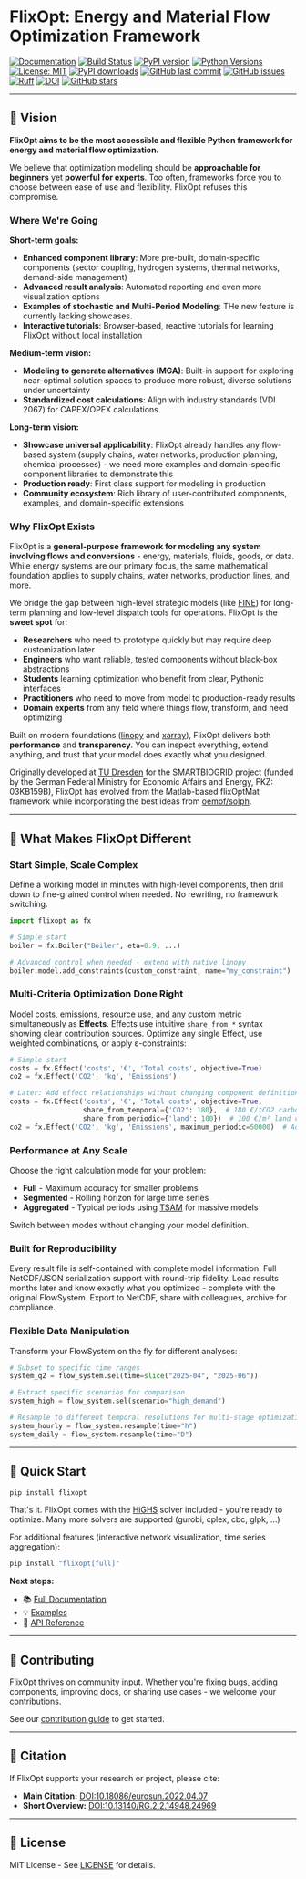 # FlixOpt: Energy and Material Flow Optimization Framework

[![Documentation](https://img.shields.io/badge/docs-latest-brightgreen.svg)](https://flixopt.github.io/flixopt/latest/)
[![Build Status](https://github.com/flixOpt/flixopt/actions/workflows/python-app.yaml/badge.svg)](https://github.com/flixOpt/flixopt/actions/workflows/python-app.yaml)
[![PyPI version](https://img.shields.io/pypi/v/flixopt)](https://pypi.org/project/flixopt/)
[![Python Versions](https://img.shields.io/pypi/pyversions/flixopt.svg)](https://pypi.org/project/flixopt/)
[![License: MIT](https://img.shields.io/badge/License-MIT-yellow.svg)](https://opensource.org/licenses/MIT)
[![PyPI downloads](https://img.shields.io/pypi/dm/flixopt)](https://pypi.org/project/flixopt/)
[![GitHub last commit](https://img.shields.io/github/last-commit/flixOpt/flixopt)](https://github.com/flixOpt/flixopt/commits/main)
[![GitHub issues](https://img.shields.io/github/issues/flixOpt/flixopt)](https://github.com/flixOpt/flixopt/issues)
[![Ruff](https://img.shields.io/endpoint?url=https://raw.githubusercontent.com/astral-sh/ruff/main/assets/badge/v2.json)](https://github.com/astral-sh/ruff)
[![DOI](https://img.shields.io/badge/DOI-10.18086%2Feurosun.2022.04.07-blue)](https://doi.org/10.18086/eurosun.2022.04.07)
[![GitHub stars](https://img.shields.io/github/stars/flixOpt/flixopt?style=social)](https://github.com/flixOpt/flixopt/stargazers)

---

## 🎯 Vision

**FlixOpt aims to be the most accessible and flexible Python framework for energy and material flow optimization.**

We believe that optimization modeling should be **approachable for beginners** yet **powerful for experts**. Too often, frameworks force you to choose between ease of use and flexibility. FlixOpt refuses this compromise.

### Where We're Going

**Short-term goals:**
- **Enhanced component library**: More pre-built, domain-specific components (sector coupling, hydrogen systems, thermal networks, demand-side management)
- **Advanced result analysis**: Automated reporting and even more visualization options
- **Examples of stochastic and Multi-Period Modeling**: THe new feature is currently lacking showcases.
- **Interactive tutorials**: Browser-based, reactive tutorials for learning FlixOpt without local installation

**Medium-term vision:**
- **Modeling to generate alternatives (MGA)**: Built-in support for exploring near-optimal solution spaces to produce more robust, diverse solutions under uncertainty
- **Standardized cost calculations**: Align with industry standards (VDI 2067) for CAPEX/OPEX calculations

**Long-term vision:**
- **Showcase universal applicability**: FlixOpt already handles any flow-based system (supply chains, water networks, production planning, chemical processes) - we need more examples and domain-specific component libraries to demonstrate this
- **Production ready**: First class support for modeling in production
- **Community ecosystem**: Rich library of user-contributed components, examples, and domain-specific extensions

### Why FlixOpt Exists

FlixOpt is a **general-purpose framework for modeling any system involving flows and conversions** - energy, materials, fluids, goods, or data. While energy systems are our primary focus, the same mathematical foundation applies to supply chains, water networks, production lines, and more.

We bridge the gap between high-level strategic models (like [FINE](https://github.com/FZJ-IEK3-VSA/FINE)) for long-term planning and low-level dispatch tools for operations. FlixOpt is the **sweet spot** for:

- **Researchers** who need to prototype quickly but may require deep customization later
- **Engineers** who want reliable, tested components without black-box abstractions
- **Students** learning optimization who benefit from clear, Pythonic interfaces
- **Practitioners** who need to move from model to production-ready results
- **Domain experts** from any field where things flow, transform, and need optimizing

Built on modern foundations ([linopy](https://github.com/PyPSA/linopy/) and [xarray](https://github.com/pydata/xarray)), FlixOpt delivers both **performance** and **transparency**. You can inspect everything, extend anything, and trust that your model does exactly what you designed.

Originally developed at [TU Dresden](https://github.com/gewv-tu-dresden) for the SMARTBIOGRID project (funded by the German Federal Ministry for Economic Affairs and Energy, FKZ: 03KB159B), FlixOpt has evolved from the Matlab-based flixOptMat framework while incorporating the best ideas from [oemof/solph](https://github.com/oemof/oemof-solph).

---

## 🌟 What Makes FlixOpt Different

### Start Simple, Scale Complex
Define a working model in minutes with high-level components, then drill down to fine-grained control when needed. No rewriting, no framework switching.

```python
import flixopt as fx

# Simple start
boiler = fx.Boiler("Boiler", eta=0.9, ...)

# Advanced control when needed - extend with native linopy
boiler.model.add_constraints(custom_constraint, name="my_constraint")
```

### Multi-Criteria Optimization Done Right
Model costs, emissions, resource use, and any custom metric simultaneously as **Effects**. Effects use intuitive `share_from_*` syntax showing clear contribution sources. Optimize any single Effect, use weighted combinations, or apply ε-constraints:

```python
# Simple start
costs = fx.Effect('costs', '€', 'Total costs', objective=True)
co2 = fx.Effect('CO2', 'kg', 'Emissions')

# Later: Add effect relationships without changing component definitions
costs = fx.Effect('costs', '€', 'Total costs', objective=True,
                  share_from_temporal={'CO2': 180},  # 180 €/tCO2 carbon pricing
                  share_from_periodic={'land': 100})  # 100 €/m² land cost
co2 = fx.Effect('CO2', 'kg', 'Emissions', maximum_periodic=50000)  # Add constraint
```

### Performance at Any Scale
Choose the right calculation mode for your problem:
- **Full** - Maximum accuracy for smaller problems
- **Segmented** - Rolling horizon for large time series
- **Aggregated** - Typical periods using [TSAM](https://github.com/FZJ-IEK3-VSA/tsam) for massive models

Switch between modes without changing your model definition.

### Built for Reproducibility
Every result file is self-contained with complete model information. Full NetCDF/JSON serialization support with round-trip fidelity. Load results months later and know exactly what you optimized - complete with the original FlowSystem. Export to NetCDF, share with colleagues, archive for compliance.

### Flexible Data Manipulation
Transform your FlowSystem on the fly for different analyses:
```python
# Subset to specific time ranges
system_q2 = flow_system.sel(time=slice("2025-04", "2025-06"))

# Extract specific scenarios for comparison
system_high = flow_system.sel(scenario="high_demand")

# Resample to different temporal resolutions for multi-stage optimization
system_hourly = flow_system.resample(time="h")
system_daily = flow_system.resample(time="D")
```

---

## 🚀 Quick Start

```bash
pip install flixopt
```

That's it. FlixOpt comes with the [HiGHS](https://highs.dev/) solver included - you're ready to optimize.
Many more solvers are supported (gurobi, cplex, cbc, glpk, ...)

For additional features (interactive network visualization, time series aggregation):
```bash
pip install "flixopt[full]"
```

**Next steps:**
- 📚 [Full Documentation](https://flixopt.github.io/flixopt/latest/)
- 💡 [Examples](https://flixopt.github.io/flixopt/latest/examples/)
- 🔧 [API Reference](https://flixopt.github.io/flixopt/latest/api-reference/)

---

## 🤝 Contributing

FlixOpt thrives on community input. Whether you're fixing bugs, adding components, improving docs, or sharing use cases - we welcome your contributions.

See our [contribution guide](https://flixopt.github.io/flixopt/latest/contribute/) to get started.

---

## 📖 Citation

If FlixOpt supports your research or project, please cite:

- **Main Citation:** [DOI:10.18086/eurosun.2022.04.07](https://doi.org/10.18086/eurosun.2022.04.07)
- **Short Overview:** [DOI:10.13140/RG.2.2.14948.24969](https://doi.org/10.13140/RG.2.2.14948.24969)

---

## 📄 License

MIT License - See [LICENSE](https://github.com/flixopt/flixopt/blob/main/LICENSE) for details.
